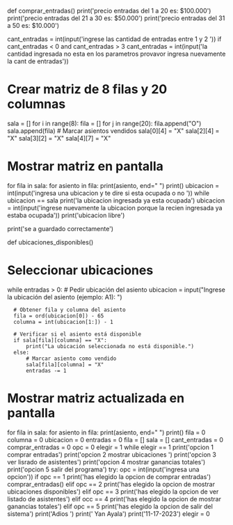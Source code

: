 def comprar_entradas()
 print('precio entradas del 1 a 20 es: $100.000')
 print('precio entradas del 21 a 30 es: $50.000')
 print('precio entradas del 31 a 50 es: $10.000')

 cant_entradas = int(input('ingrese las cantidad de entradas entre 1 y 2 '))
  if cant_entradas < 0 and cant_entradas > 3
  cant_entradas = int(input('la cantidad ingresada no esta en los parametros provavor ingresa nuevamente la cant de entradas'))
 # Crear matriz de 8 filas y 20 columnas
  sala = []
  for i in range(8):
      fila = []
      for j in range(20):
          fila.append("O")
      sala.append(fila)
    # Marcar asientos vendidos
  sala[0][4] = "X"
  sala[2][4] = "X"
  sala[3][2] = "X"
  sala[4][7] = "X"
  # Mostrar matriz en pantalla
  for fila in sala:
      for asiento in fila:
          print(asiento, end=" ")
      print()
  ubicacion = int(input('ingresa una ubicacion y te dire si esta ocupada o no '))
  while ubicacion == sala
   print('la ubicacion ingresada ya esta ocupada')
   ubicacion = int(input('ingrese nuevamente la ubicacion porque la recien ingresada ya estaba ocupada'))
  print('ubicacion libre')

  print('se a guardado correctamente')

  def ubicaciones_disponibles()
  # Seleccionar ubicaciones
  while entradas > 0:
      # Pedir ubicación del asiento
      ubicacion = input("Ingrese la ubicación del asiento (ejemplo: A1): ")

      # Obtener fila y columna del asiento
      fila = ord(ubicacion[0]) - 65
      columna = int(ubicacion[1:]) - 1

      # Verificar si el asiento está disponible
      if sala[fila][columna] == "X":
          print("La ubicación seleccionada no está disponible.")
      else:
          # Marcar asiento como vendido
          sala[fila][columna] = "X"
          entradas -= 1

  # Mostrar matriz actualizada en pantalla
  for fila in sala:
      for asiento in fila:
          print(asiento, end=" ")
      print()
fila = 0
columna = 0
ubicacion = 0
entradas = 0
fila = []
sala = []
cant_entradas = 0
comprar_entradas = 0
opc = 0
elegir = 1
while elegir == 1
print('opcion 1 comprar entradas')
print('opcion 2 mostrar ubicaciones ')
print('opcion 3 ver lisrado de asistentes')
print('opcion 4 mostrar ganancias totales')
print('opcion 5 salir del programa')
try:
  opc = int(input('ingresa una opcion'))
   if opc == 1
    print('has elegido la opcion de comprar entradas')
    comprar_entradas()
   elif opc == 2
    print('has elegido la opcion de mostrar ubicaciones disponibles')
   elif opc == 3
    print('has elegido la opcion de ver listado de asistentes')
   elif occ == 4
    print('has elegido la opcion de mostrar ganancias totales')
   elif opc == 5
    print('has elegido la opcion de salir del sistema')
    print('Adios ')
    print(' Yan Ayala')
    print('11-17-2023')
    elegir = 0
